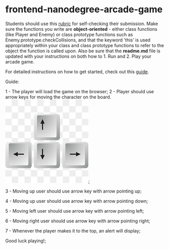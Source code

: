 frontend-nanodegree-arcade-game
===============================

Students should use this [rubric](https://review.udacity.com/#!/projects/2696458597/rubric) for self-checking their submission. Make sure the functions you write are **object-oriented** - either class functions (like Player and Enemy) or class prototype functions such as Enemy.prototype.checkCollisions, and that the keyword 'this' is used appropriately within your class and class prototype functions to refer to the object the function is called upon. Also be sure that the **readme.md** file is updated with your instructions on both how to 1. Run and 2. Play your arcade game.

For detailed instructions on how to get started, check out this [guide](https://docs.google.com/document/d/1v01aScPjSWCCWQLIpFqvg3-vXLH2e8_SZQKC8jNO0Dc/pub?embedded=true).


Guide:

1 - The player will load the game on the browser;
2 - Player should use arrow keys for moving the character on the board.![Alt text](./images/keyboard-arrows.jpg?raw=true "Arrow keys");

3 - Moving up user should use arrow key with arrow pointing up;

4 - Moving up user should use arrow key with arrow pointing down;

5 - Moving left user should use arrow key with arrow pointing left;

6 - Moving right user should use arrow key with arrow pointing right;

7 - Whenever the player makes it to the top, an alert will display;

Good luck playing!;